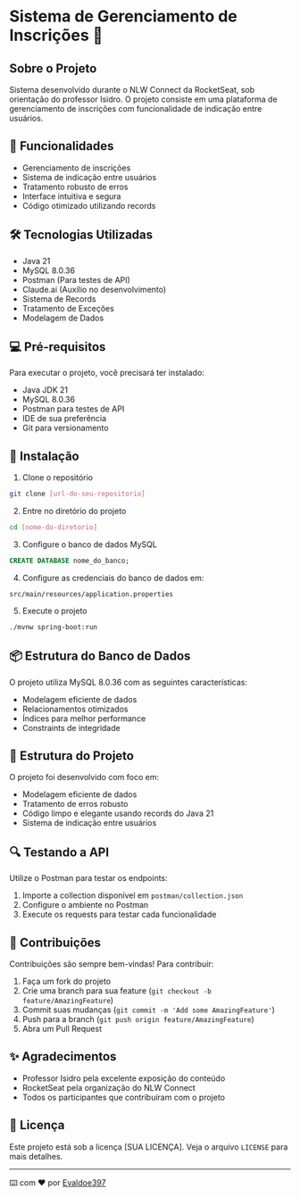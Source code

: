 # Sistema de Gerenciamento de Inscrições 📝

## Sobre o Projeto
Sistema desenvolvido durante o NLW Connect da RocketSeat, sob orientação do professor Isidro. O projeto consiste em uma plataforma de gerenciamento de inscrições com funcionalidade de indicação entre usuários.

## 🚀 Funcionalidades

- Gerenciamento de inscrições
- Sistema de indicação entre usuários
- Tratamento robusto de erros
- Interface intuitiva e segura
- Código otimizado utilizando records

## 🛠️ Tecnologias Utilizadas

- Java 21
- MySQL 8.0.36
- Postman (Para testes de API)
- Claude.ai (Auxílio no desenvolvimento)
- Sistema de Records
- Tratamento de Exceções
- Modelagem de Dados

## 💻 Pré-requisitos

Para executar o projeto, você precisará ter instalado:
- Java JDK 21
- MySQL 8.0.36
- Postman para testes de API
- IDE de sua preferência
- Git para versionamento

## 🔧 Instalação

1. Clone o repositório
```bash
git clone [url-do-seu-repositorio]
```

2. Entre no diretório do projeto
```bash
cd [nome-do-diretorio]
```

3. Configure o banco de dados MySQL
```sql
CREATE DATABASE nome_do_banco;
```

4. Configure as credenciais do banco de dados em:
```
src/main/resources/application.properties
```

5. Execute o projeto
```bash
./mvnw spring-boot:run
```

## 📦 Estrutura do Banco de Dados

O projeto utiliza MySQL 8.0.36 com as seguintes características:
- Modelagem eficiente de dados
- Relacionamentos otimizados
- Índices para melhor performance
- Constraints de integridade

## 🎯 Estrutura do Projeto

O projeto foi desenvolvido com foco em:
- Modelagem eficiente de dados
- Tratamento de erros robusto
- Código limpo e elegante usando records do Java 21
- Sistema de indicação entre usuários

## 🔍 Testando a API

Utilize o Postman para testar os endpoints:

1. Importe a collection disponível em `postman/collection.json`
2. Configure o ambiente no Postman
3. Execute os requests para testar cada funcionalidade

## 🤝 Contribuições

Contribuições são sempre bem-vindas! Para contribuir:

1. Faça um fork do projeto
2. Crie uma branch para sua feature (`git checkout -b feature/AmazingFeature`)
3. Commit suas mudanças (`git commit -m 'Add some AmazingFeature'`)
4. Push para a branch (`git push origin feature/AmazingFeature`)
5. Abra um Pull Request

## ✨ Agradecimentos

- Professor Isidro pela excelente exposição do conteúdo
- RocketSeat pela organização do NLW Connect
- Todos os participantes que contribuíram com o projeto

## 📝 Licença

Este projeto está sob a licença [SUA LICENÇA]. Veja o arquivo `LICENSE` para mais detalhes.

---

⌨️ com ❤️ por [Evaldoe397](https://github.com/Evaldoe397)
